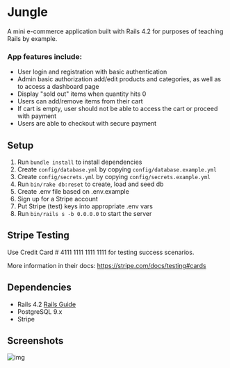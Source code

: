# Jungle

A mini e-commerce application built with Rails 4.2 for purposes of teaching Rails by example.

### App features include:
- User login and registration with basic authentication
- Admin basic authorization add/edit products and categories, as well as to access a dashboard page
- Display "sold out" items when quantity hits 0
- Users can add/remove items from their cart
- If cart is empty, user should not be able to access the cart or proceed with payment
- Users are able to checkout with secure payment


## Setup

1. Run `bundle install` to install dependencies
2. Create `config/database.yml` by copying `config/database.example.yml`
3. Create `config/secrets.yml` by copying `config/secrets.example.yml`
4. Run `bin/rake db:reset` to create, load and seed db
5. Create .env file based on .env.example
6. Sign up for a Stripe account
7. Put Stripe (test) keys into appropriate .env vars
8. Run `bin/rails s -b 0.0.0.0` to start the server

## Stripe Testing

Use Credit Card # 4111 1111 1111 1111 for testing success scenarios.

More information in their docs: <https://stripe.com/docs/testing#cards>

## Dependencies

* Rails 4.2 [Rails Guide](http://guides.rubyonrails.org/v4.2/)
* PostgreSQL 9.x
* Stripe

## Screenshots
![img](url)
